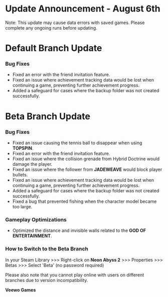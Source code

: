 # Update Announcement - August 6th

Note: This update may cause data errors with saved games. Please complete any ongoing runs before updating.

# Default Branch Update

### Bug Fixes

* Fixed an error with the friend invitation feature.
* Fixed an issue where achievement tracking data would be lost when continuing a game, preventing further achievement progress.
* Added a safeguard for cases where the backup folder was not created successfully.
# Beta Branch Update

### Bug Fixes

* Fixed an issue causing the tennis ball to disappear when using **TOPSPIN**.
* Fixed an error with the friend invitation feature.
* Fixed an issue where the collision grenade from Hybrid Doctrine would damage the player.
* Fixed an issue where the follower from **JADEWEAVE** would block player bullets.
* Fixed an issue where achievement tracking data would be lost when continuing a game, preventing further achievement progress.
* Added a safeguard for cases where the backup folder was not created successfully.
* Fixed a bug that prevented fishing when the character model became too large.
### Gameplay Optimizations

* Optimized the distance and invisible walls related to the **GOD OF ENTERTAINMENT**.
### How to Switch to the Beta Branch

In your Steam Library >>> Right-click on **Neon Abyss 2** >>> Properties >>> Betas >>> Select 'Beta' (no password required)

Please also note that you cannot play online with users on different branches due to version incompatibility.

**Veewo Games**

